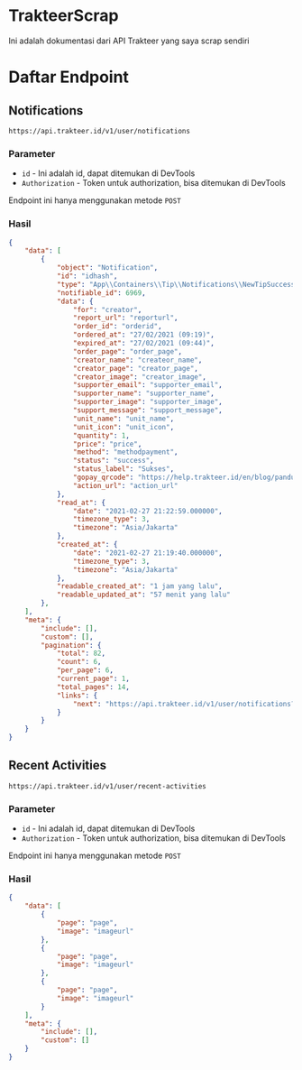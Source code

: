 # TrakteerScrap
Ini adalah dokumentasi dari API Trakteer yang saya scrap sendiri

# Daftar Endpoint

## Notifications
`https://api.trakteer.id/v1/user/notifications`
### Parameter
- `id` - Ini adalah id, dapat ditemukan di DevTools
- `Authorization` - Token untuk authorization, bisa ditemukan di DevTools

Endpoint ini hanya menggunakan metode `POST`
### Hasil
```json
{
    "data": [
        {
            "object": "Notification",
            "id": "idhash",
            "type": "App\\Containers\\Tip\\Notifications\\NewTipSuccess",
            "notifiable_id": 6969,
            "data": {
                "for": "creator",
                "report_url": "reporturl",
                "order_id": "orderid",
                "ordered_at": "27/02/2021 (09:19)",
                "expired_at": "27/02/2021 (09:44)",
                "order_page": "order_page",
                "creator_name": "createor_name",
                "creator_page": "creator_page",
                "creator_image": "creator_image",
                "supporter_email": "supporter_email",
                "supporter_name": "supporter_name",
                "supporter_image": "supporter_image",
                "support_message": "support_message",
                "unit_name": "unit_name",
                "unit_icon": "unit_icon",
                "quantity": 1,
                "price": "price",
                "method": "methodpayment",
                "status": "success",
                "status_label": "Sukses",
                "gopay_qrcode": "https://help.trakteer.id/en/blog/panduan-trakteer-menggunakan-ovo",
                "action_url": "action_url"
            },
            "read_at": {
                "date": "2021-02-27 21:22:59.000000",
                "timezone_type": 3,
                "timezone": "Asia/Jakarta"
            },
            "created_at": {
                "date": "2021-02-27 21:19:40.000000",
                "timezone_type": 3,
                "timezone": "Asia/Jakarta"
            },
            "readable_created_at": "1 jam yang lalu",
            "readable_updated_at": "57 menit yang lalu"
        },
    ],
    "meta": {
        "include": [],
        "custom": [],
        "pagination": {
            "total": 82,
            "count": 6,
            "per_page": 6,
            "current_page": 1,
            "total_pages": 14,
            "links": {
                "next": "https://api.trakteer.id/v1/user/notifications?page=2"
            }
        }
    }
}
```

## Recent Activities
`https://api.trakteer.id/v1/user/recent-activities`
### Parameter
- `id` - Ini adalah id, dapat ditemukan di DevTools
- `Authorization` - Token untuk authorization, bisa ditemukan di DevTools

Endpoint ini hanya menggunakan metode `POST`
### Hasil
```json
{
    "data": [
        {
            "page": "page",
            "image": "imageurl"
        },
        {
            "page": "page",
            "image": "imageurl"
        },
        {
            "page": "page",
            "image": "imageurl"
        }
    ],
    "meta": {
        "include": [],
        "custom": []
    }
}
```
